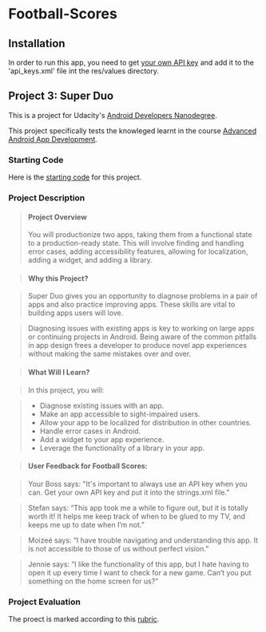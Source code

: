 # Football-Scores

## Installation
In order to run this app, you need to get [your own API key](football-data.org) and add it to the 'api_keys.xml' file int the res/values directory.

## Project 3: Super Duo
This is a project for Udacity's [Android Developers Nanodegree](https://www.udacity.com/course/android-developer-nanodegree--nd801).

This project specifically tests the knowleged learnt in the course [Advanced Android App Development](https://www.udacity.com/course/advanced-android-app-development--ud855).

### Starting Code
Here is the [starting code](https://www.udacity.com/api/nodes/4276988636/supplemental_media/football-scores-startingzip/download) for this project.

### Project Description
> #### Project Overview
> You will productionize two apps, taking them from a functional state to a production-ready state. This will involve finding and handling error cases, adding accessibility features, allowing for localization, adding a widget, and adding a library.

> #### Why this Project?

> Super Duo gives you an opportunity to diagnose problems in a pair of apps and also practice improving apps. These skills are vital to building apps users will love.

> Diagnosing issues with existing apps is key to working on large apps or continuing projects in Android. Being aware of the common pitfalls in app design frees a developer to produce novel app experiences without making the same mistakes over and over.

> #### What Will I Learn?

> In this project, you will:

> - Diagnose existing issues with an app.
> - Make an app accessible to sight-impaired users.
> - Allow your app to be localized for distribution in other countries.
> - Handle error cases in Android.
> - Add a widget to your app experience.
> - Leverage the functionality of a library in your app.

> #### User Feedback for Football Scores:

> Your Boss says:
> "It's important to always use an API key when you can. Get your own API key and put it into the strings.xml file."

> Stefan says:
> “This app took me a while to figure out, but it is totally worth it! It helps me keep track of when to be glued to my TV, and keeps me up to date when I’m not.”

> Moizeé says:
> “I have trouble navigating and understanding this app. It is not accessible to those of us without perfect vision."

> Jennie says:
> “I like the functionality of this app, but I hate having to open it up every time I want to check for a new game. Can’t you put something on the home screen for us?”

### Project Evaluation

The proect is marked according to this [rubric](https://docs.google.com/document/d/1jKnb7xLcdBZl1cmVYRVkX_fkpUzmUmKtrazhpfJx-zk/pub?embedded=true).

